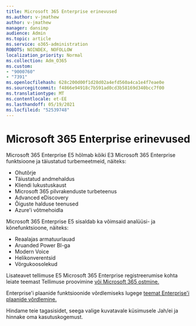 ```yaml
---
title: Microsoft 365 Enterprise erinevused
ms.author: v-jmathew
author: v-jmathew
manager: dansimp
audience: Admin
ms.topic: article
ms.service: o365-administration
ROBOTS: NOINDEX, NOFOLLOW
localization_priority: Normal
ms.collection: Adm_O365
ms.custom:
- "9000760"
- "7391"
ms.openlocfilehash: 628c200d00f1d28d02a4efd560a4ca1e4f7eae0e
ms.sourcegitcommit: f4866e94918c7b591ad0cd3b58169d340bcc7f00
ms.translationtype: MT
ms.contentlocale: et-EE
ms.lasthandoff: 05/19/2021
ms.locfileid: "52539748"
---
```

# <a name="microsoft-365-enterprise-plan-differences"></a>Microsoft 365 Enterprise erinevused

Microsoft 365 Enterprise E5 hõlmab kõiki E3 Microsoft 365 Enterprise funktsioone ja täiustatud turbemeetmeid, näiteks:

- Ohutõrje
- Täiustatud andmehaldus
- Kliendi lukustuskaust
- Microsoft 365 pilvrakenduste turbeteenus
- Advanced eDiscovery
- Õiguste halduse teenused
- Azure'i võtmehoidla

Microsoft 365 Enterprise E5 sisaldab ka võimsaid analüüsi- ja kõnefunktsioone, näiteks:

- Reaalajas armatuurlauad
- Aruanded Power BI-ga
- Modern Voice
- Helikonverentsid
- Võrgukoosolekud

Lisateavet tellimuse E5 Microsoft 365 Enterprise registreerumise kohta leiate teemast Tellimuse proovimine [või Microsoft 365 ostmine.](https://go.microsoft.com/fwlink/?linkid=2099673)

Enterprise'i plaanide funktsioonide võrdlemiseks lugege [teemat Enterprise'i plaanide võrdlemine.](https://go.microsoft.com/fwlink/?linkid=2097200)

Hindame teie tagasisidet, seega valige kuvatavale küsimusele Jah/ei ja hinnake oma kasutuskogemust.
